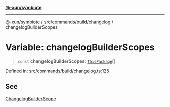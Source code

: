 [**@-xun/symbiote**](../../../../../README.md)

***

[@-xun/symbiote](../../../../../README.md) / [src/commands/build/changelog](../README.md) / changelogBuilderScopes

# Variable: changelogBuilderScopes

> `const` **changelogBuilderScopes**: [`ThisPackage`](../../../../configure/enumerations/ThisPackageGlobalScope.md#thispackage)[]

Defined in: [src/commands/build/changelog.ts:125](https://github.com/Xunnamius/symbiote/blob/39b78f935df3d66a96654bd78c86b3952384b660/src/commands/build/changelog.ts#L125)

## See

[ChangelogBuilderScope](../../../../configure/enumerations/ThisPackageGlobalScope.md)
